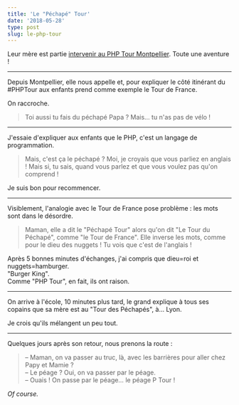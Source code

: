 ```yaml
---
title: 'Le "Péchapé" Tour'
date: '2018-05-28'
type: post
slug: le-php-tour
---
```


Leur mère est partie [intervenir au PHP Tour Montpellier](https://www.youtube.com/watch?v=60HN3BHeNtc). Toute une aventure !

<!-- more -->

***

Depuis Montpellier, elle nous appelle et, pour expliquer le côté itinérant du #PHPTour aux enfants prend comme exemple le Tour de France.

On raccroche.

> Toi aussi tu fais du péchapé Papa ? Mais… tu n'as pas de vélo !

***

J'essaie d'expliquer aux enfants que le PHP, c'est un langage de programmation.

> Mais, c'est ça le péchapé ? Moi, je croyais que vous parliez en anglais ! Mais si, tu sais, quand vous parlez et que vous voulez pas qu'on comprend !

Je suis bon pour recommencer.

***

Visiblement, l'analogie avec le Tour de France pose problème : les mots sont dans le désordre.

> Maman, elle a dit le "Péchapé Tour" alors qu'on dit "Le Tour du Péchapé", comme "le Tour de France". Elle inverse les mots, comme pour le dieu des nuggets ! Tu vois que c'est de l'anglais !

Après 5 bonnes minutes d'échanges, j'ai compris que dieu=roi et nuggets=hamburger.  
"Burger King".  
Comme "PHP Tour", en fait, ils ont raison.

***

On arrive à l'école, 10 minutes plus tard, le grand explique à tous ses copains que sa mère est au "Tour des Péchapés", à… Lyon.

Je crois qu'ils mélangent un peu tout.

***

Quelques jours après son retour, nous prenons la route :

> – Maman, on va passer au truc, là, avec les barrières pour aller chez Papy et Mamie ?  
> – Le péage ? Oui, on va passer par le péage.  
> – Ouais ! On passe par le péage… le péage P Tour !

_Of course._
